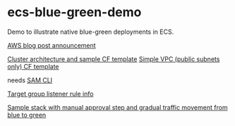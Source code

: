 # ecs-blue-green-demo
Demo to illustrate native blue-green deployments in ECS.

[AWS blog post announcement](https://aws.amazon.com/blogs/aws/accelerate-safe-software-releases-with-new-built-in-blue-green-deployments-in-amazon-ecs/)

[Cluster architecture and sample CF template](https://containersonaws.com/pattern/public-facing-web-ecs-fargate-cloudformation)
[Simple VPC (public subnets only) CF template](https://containersonaws.com/pattern/low-cost-vpc-amazon-ecs-cluster)

needs [SAM CLI](https://docs.aws.amazon.com/serverless-application-model/latest/developerguide/install-sam-cli.html)

[Target group listener rule info](https://edwardpoot.com/posts/aws-ecs-blue-green-deployments/)

[Sample stack with manual approval step and gradual traffic movement from blue to green](https://github.com/aws-samples/sample-amazon-ecs-blue-green-deployment-patterns/blob/main/ecs-bluegreen-lifecycle-hooks/README.md)